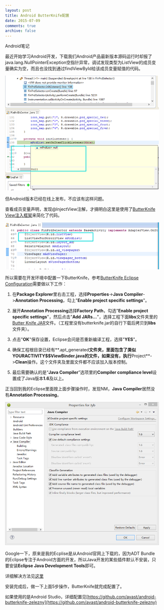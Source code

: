 ```yaml
---
layout: post
title: Android ButterKnife配置
date: 2015-07-09
comments: true
archive: false
---
```

Android笔记

最近开始学习Android开发，下载我们Android产品最新版本源码运行时却报了java.lang.NullPointerException空指针异常，调试发现类型为ListView的成员变量确实为空，而且也没找到通过findViewById给该成员变量赋值的代码。


<img src="/assets/images/2015-07-09/01.png" width="630" align=center/>


但Android版本已经在线上发布，不应该有这样问题。


查看成员变量声明，发现@InjectView注解，才搞明白这里是使用了[ButterKnife View注入框架](http://stormzhang.com/openandroid/android/2014/01/12/android-butterknife/)来简化了代码。


<img src="/assets/images/2015-07-09/02.png" width="630" align=center/>


所以需要在开发环境中配置一下ButterKnife，参考[ButterKnife Eclipse Configuration](http://jakewharton.github.io/butterknife/ide-eclipse.html)需要做以下工作：


1.	在**Package Explorer**里右击工程，选择**Properties**->**Java Compiler**->**Annotation Processing**，勾上"**Enable project specific settings**"。


2.	展开**Annotation Processing**选择**Factory Path**，勾选"**Enable project specific settings**"，然后点击"**Add JARs...**"，选择工程下面**libs**文件夹里的[Butter Knife JAR](http://repository.sonatype.org/service/local/artifact/maven/redirect?r=central-proxy&g=com.jakewharton&a=butterknife&v=LATEST)文件。（工程里没有butterknife.jar的自行下载后拷贝到**libs**文件夹）。


3.	点击"**OK**"保存设置，Eclipse会问是否重新编译工程，选择"**YES**"。


4.	确保工程根目录已经有**.apt_generated**文件夹，里面包含了类似YOURACTIVITY$$ViewBinder.java的文件，如果没有，执行**Project**->**Clean**操作。这个文件夹及里面文件都不应该加入版本控制。


5.	最后需要确认的是“**Java Compiler**”选项里的**Compiler compliance level**设置成了Java版本**1.6**及以上。


正当回到我的Eclipse里面按上面步骤操作时，发现NM，**Java Compiler**居然没有**Annotation Processing**。


<img src="/assets/images/2015-07-09/03.png" width="630" align=center/>


Google一下，原来是我的Ecplise是从Android官网上下载的，因为ADT Bundle的Eclipse专注于Android方面的开发，所以Java开发的某些插件默认不安装，只要安装**Eclipse Java Development Tools**即可。


详细解决方法见[这里](http://blog.csdn.net/lpforever/article/details/40779341)


安装完成后，做一下上面5步操作，ButterKnife就完成配置了。


如果使用的是Android Studio，详细配置见[https://github.com/avast/android-butterknife-zelezny](https://github.com/avast/android-butterknife-zelezny)
